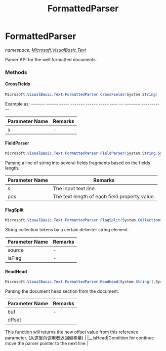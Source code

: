 ﻿---
title: FormattedParser
---

# FormattedParser
_namespace: [Microsoft.VisualBasic.Text](N-Microsoft.VisualBasic.Text.html)_

Parser API for the well formatted documents.

### Methods

#### CrossFields
```csharp
Microsoft.VisualBasic.Text.FormattedParser.CrossFields(System.String)
```
Example as: ------- ------ ----- ------- ------ ----- ---- -- -------- -----------

|Parameter Name|Remarks|
|--------------|-------|
|s|-|


#### FieldParser
```csharp
Microsoft.VisualBasic.Text.FormattedParser.FieldParser(System.String,System.Int32[])
```
Parsing a line of string into several fields fragments based on the fields length.

|Parameter Name|Remarks|
|--------------|-------|
|s|The input text line.|
|pos|The text length of each field property value.|


#### FlagSplit
```csharp
Microsoft.VisualBasic.Text.FormattedParser.FlagSplit(System.Collections.Generic.IEnumerable{System.String},System.Func{System.String,System.Boolean})
```
String collection tokens by a certain delimiter string element.

|Parameter Name|Remarks|
|--------------|-------|
|source|-|
|isFlag|-|


#### ReadHead
```csharp
Microsoft.VisualBasic.Text.FormattedParser.ReadHead(System.String[],System.Int32@,Microsoft.VisualBasic.Text.FormattedParser.DoContinute)
```
Parsing the document head section from the document.

|Parameter Name|Remarks|
|--------------|-------|
|buf|-|
|offset|
 This function will returns the new offset value from this reference parameter.
 (从这里向调用者返回偏移量)
 |
|__isHead|Condition for continue move the parser pointer to the next line.|






